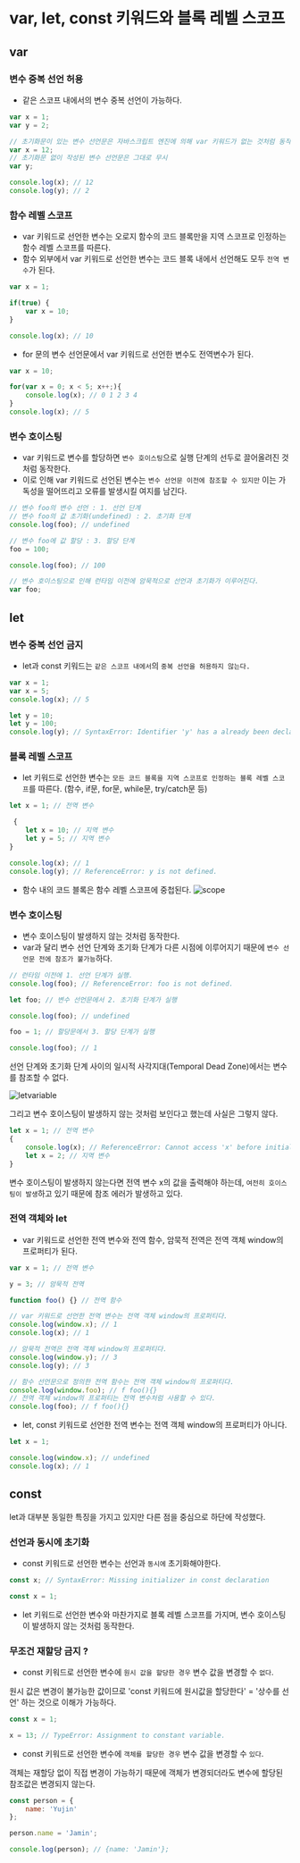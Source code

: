 # var, let, const 키워드와 블록 레벨 스코프
## var
### 변수 중복 선언 허용
- 같은 스코프 내에서의 변수 중복 선언이 가능하다. 
```javascript
var x = 1;
var y = 2;

// 초기화문이 있는 변수 선언문은 자바스크립트 엔진에 의해 var 키워드가 없는 것처럼 동작한다.
var x = 12;
// 초기화문 없이 작성된 변수 선언문은 그대로 무시
var y;

console.log(x); // 12
console.log(y); // 2
```
### 함수 레벨 스코프
- var 키워드로 선언한 변수는 오로지 함수의 코드 블록만을 지역 스코프로 인정하는 함수 레벨 스코프를 따른다.
- 함수 외부에서 var 키워드로 선언한 변수는 코드 블록 내에서 선언해도 모두 `전역 변수`가 된다.
```javascript
var x = 1;

if(true) {
    var x = 10;
}

console.log(x); // 10
```
- for 문의 변수 선언문에서 var 키워드로 선언한 변수도 전역변수가 된다.
```javascript
var x = 10;

for(var x = 0; x < 5; x++;){
    console.log(x); // 0 1 2 3 4
}
console.log(x); // 5
```
### 변수 호이스팅
- var 키워드로 변수를 할당하면 `변수 호이스팅`으로 실행 단계의 선두로 끌어올려진 것처럼 동작한다. 
- 이로 인해 var 키워드로 선언된 변수는 `변수 선언문 이전에 참조할 수 있지만` 이는 가독성을 떨어뜨리고 오류를 발생시킬 여지를 남긴다.
```javascript
// 변수 foo의 변수 선언 : 1. 선언 단계
// 변수 foo의 값 초기화(undefined) : 2. 초기화 단계
console.log(foo); // undefined

// 변수 foo에 값 할당 : 3. 할당 단계
foo = 100;

console.log(foo); // 100

// 변수 호이스팅으로 인해 런타임 이전에 암묵적으로 선언과 초기화가 이루어진다.
var foo;
```

## let
### 변수 중복 선언 금지
- let과 const 키워드는 `같은 스코프 내에서`의 `중복 선언을 허용하지 않는다.`
```javascript
var x = 1;
var x = 5;
console.log(x); // 5

let y = 10;
let y = 100; 
console.log(y); // SyntaxError: Identifier 'y' has a already been declared.
```
### 블록 레벨 스코프
- let 키워드로 선언한 변수는 `모든 코드 블록을 지역 스코프로 인정하는 블록 레벨 스코프`를 따른다. (함수, if문, for문, while문, try/catch문 등)
```javascript
let x = 1; // 전역 변수

 {
    let x = 10; // 지역 변수
    let y = 5; // 지역 변수
}

console.log(x); // 1
console.log(y); // ReferenceError: y is not defined.
```
- 함수 내의 코드 블록은 함수 레벨 스코프에 중첩된다. 
![scope](https://github.com/Jieunwang0/modern-javascript-deep-dive/assets/134492810/b6312a7c-a36c-4904-84bd-cc7cf791fb44)

### 변수 호이스팅
- 변수 호이스팅이 발생하지 않는 것처럼 동작한다. 
- var과 달리 변수 선언 단계와 초기화 단계가 다른 시점에 이루어지기 때문에 `변수 선언문 전에 참조가 불가능`하다.
```javascript
// 런타임 이전에 1. 선언 단계가 실행.
console.log(foo); // ReferenceError: foo is not defined.

let foo; // 변수 선언문에서 2. 초기화 단계가 실행

console.log(foo); // undefined

foo = 1; // 할당문에서 3. 할당 단계가 실행

console.log(foo); // 1
```
 선언 단계와 초기화 단계 사이의 일시적 사각지대(Temporal Dead Zone)에서는 변수를 참조할 수 없다.

![letvariable](https://github.com/Jieunwang0/modern-javascript-deep-dive/assets/134492810/6a46ed49-1c95-4e99-9fc7-189853b58168)



그리고 변수 호이스팅이 발생하지 않는 것처럼 보인다고 했는데 사실은 그렇지 않다. 
```javascript
let x = 1; // 전역 변수
{
    console.log(x); // ReferenceError: Cannot access 'x' before initialization
    let x = 2; // 지역 변수
}
```
변수 호이스팅이 발생하지 않는다면 전역 변수 x의 값을 출력해야 하는데, `여전히 호이스팅이 발생`하고 있기 때문에 참조 에러가 발생하고 있다.

### 전역 객체와 let
- var 키워드로 선언한 전역 변수와 전역 함수, 암묵적 전역은 전역 객체 window의 프로퍼티가 된다.
```javascript
var x = 1; // 전역 변수

y = 3; // 암묵적 전역

function foo() {} // 전역 함수

// var 키워드로 선언한 전역 변수는 전역 객체 window의 프로퍼티다.
console.log(window.x); // 1
console.log(x); // 1

// 암묵적 전역은 전역 객체 window의 프로퍼티다.
console.log(window.y); // 3
console.log(y); // 3

// 함수 선언문으로 정의한 전역 함수는 전역 객체 window의 프로퍼티다.
console.log(window.foo); // f foo(){}
// 전역 객체 window의 프로퍼티는 전역 변수처럼 사용할 수 있다.
console.log(foo); // f foo(){}
```

- let, const 키워드로 선언한 전역 변수는 전역 객체 window의 프로퍼티가 아니다. 
```javascript
let x = 1;

console.log(window.x); // undefined
console.log(x); // 1
```
## const 
let과 대부분 동일한 특징을 가지고 있지만 다른 점을 중심으로 하단에 작성했다.
### 선언과 동시에 초기화
- const 키워드로 선언한 변수는 선언과 `동시에` 초기화해야한다.
```javascript
const x; // SyntaxError: Missing initializer in const declaration

const x = 1;
```
- let 키워드로 선언한 변수와 마찬가지로 블록 레벨 스코프를 가지며, 변수 호이스팅이 발생하지 않는 것처럼 동작한다.
### 무조건 재할당 금지 ?
- const 키워드로 선언한 변수에 `원시 값을 할당한 경우` 변수 값을 변경할 수 `없다`.

 원시 값은 변경이 불가능한 값이므로 'const 키워드에 원시값을 할당한다' = '상수를 선언' 하는 것으로 이해가 가능하다.
```javascript
const x = 1;

x = 13; // TypeError: Assignment to constant variable.
```
- const 키워드로 선언한 변수에 `객체를 할당한 경우` 변수 값을 변경할 수  `있다`.

객체는 재할당 없이 직접 변경이 가능하기 때문에 객체가 변경되더라도 변수에 할당된 참조값은 변경되지 않는다.
```javascript
const person = {
    name: 'Yujin'
};

person.name = 'Jamin';

console.log(person); // {name: 'Jamin'};
```